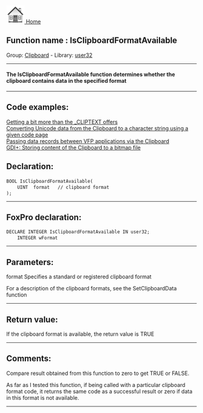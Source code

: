 [<img src="../../images/home.png"> Home ](https://github.com/VFPX/Win32API)  

## Function name : IsClipboardFormatAvailable
Group: [Clipboard](../../functions_group.md#Clipboard)  -  Library: [user32](../../Libraries.md#user32)  
***  


#### The IsClipboardFormatAvailable function determines whether the clipboard contains data in the specified format
***  


## Code examples:
[Getting a bit more than the _CLIPTEXT offers](../../samples/sample_278.md)  
[Converting Unicode data from the Clipboard to a character string using a given code page](../../samples/sample_316.md)  
[Passing data records between VFP applications via the Clipboard](../../samples/sample_346.md)  
[GDI+: Storing content of the Clipboard to a bitmap file](../../samples/sample_475.md)  

## Declaration:
```foxpro  
BOOL IsClipboardFormatAvailable(
	UINT  format   // clipboard format
);  
```  
***  


## FoxPro declaration:
```foxpro  
DECLARE INTEGER IsClipboardFormatAvailable IN user32;
	INTEGER wFormat  
```  
***  


## Parameters:
format
Specifies a standard or registered clipboard format

For a description of the clipboard formats, see the SetClipboardData function  
***  


## Return value:
If the clipboard format is available, the return value is TRUE  
***  


## Comments:
Compare result obtained from this function to zero to get TRUE or FALSE.   
  
As far as I tested this function, if being called with a particular clipboard format code, it returns the same code as a successful result or zero if data in this format is not available.  
  
***  

